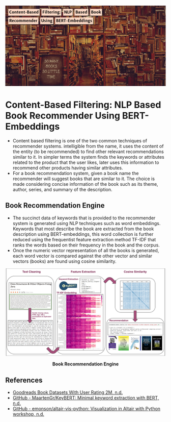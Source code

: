 ![](images/books-recommender-banner.jpg)
# Content-Based Filtering: NLP Based Book Recommender Using BERT-Embeddings

- Content based filtering is one of the two common techniques of recommender systems. intelligible from the name, it uses the content of the entity (to be recommended) to find other relevant recommendations similar to it. In simpler terms the system finds the keywords or attributes related to the product that the user likes, later uses this information to recommend other products having similar attributes. 
- For a book recommendation system, given a book name the recommender will suggest books that are similar to it. The choice is made considering concise information of the book such as its theme, author, series, and summary of the description. 

## Book Recommendation Engine
- The succinct data of keywords that is provided to the recommender system is generated using NLP techniques such as word embeddings.  Keywords that most describe the book are extracted from the book description using BERT-embeddings, this word collection is further reduced using the frequentist feature extraction method TF-IDF that ranks the words based on their frequency in the book and the corpus.     
- Once the numeric vector representation of all the books is generated, each word vector is compared against the other vector and similar vectors (books) are found using cosine similarity.  

![architecture](images/book_recommendation_system.svg) 
<center><b> Book Recommendation Engine </b></center>

## References
- [Goodreads Book Datasets With User Rating 2M, n.d.](https://www.kaggle.com/datasets/bahramjannesarr/goodreads-book-datasets-10m?select=book1000k-1100k.csv)
- [GitHub - MaartenGr/KeyBERT: Minimal keyword extraction with BERT, n.d.](https://github.com/MaartenGr/KeyBERT)
- [GitHub - emonson/altair-vis-python: Visualization in Altair with Python workshop, n.d.](https://github.com/emonson/altair-vis-python)